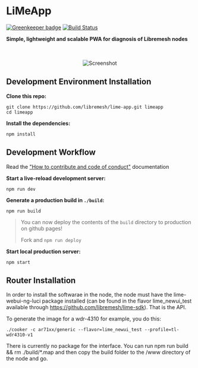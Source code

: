 # LiMeApp
[![Greenkeeper badge](https://badges.greenkeeper.io/libremesh/lime-app.svg)](https://greenkeeper.io/) [![Build Status](https://travis-ci.org/libremesh/lime-app.svg?branch=develop)](https://travis-ci.org/libremesh/lime-app)

**Simple, lightweight and scalable PWA for diagnosis of Libremesh nodes**


<p align="center"><br><br>
    <img src="https://raw.githubusercontent.com/libremesh/lime-app/fd31c213/screenshot.gif" alt="Screenshot" />
</p>


## Development Environment Installation

**Clone this repo:**

```
git clone https://github.com/libremesh/lime-app.git limeapp
cd limeapp
```

**Install the dependencies:**

```
npm install
```


## Development Workflow
Read the ["How to contribute and code of conduct"](CONTRIBUTING.md) documentation

**Start a live-reload development server:**

```
npm run dev
```

**Generate a production build in `./build`:**

```
npm run build
```

> You can now deploy the contents of the `build` directory to production on github pages!
>
> Fork and `npm run deploy`


**Start local production server:**

```
npm start
```

## Router Installation

In order to install the softwarae in the node, the node must have the lime-webui-ng-luci package installed (can be found in the flavor lime_newui_test available through https://github.com/libremesh/lime-sdk). That is the API.

To generate the image for a wdr-4310 for example, you do this:
```
./cooker -c ar71xx/generic --flavor=lime_newui_test --profile=tl-wdr4310-v1
```

There is currently no package for the interface. You can run npm run build && rm ./build/*.map and then copy the build folder to the /www directory of the node and go.
